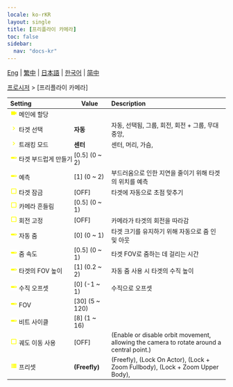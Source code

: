 ```yaml
---
locale: ko-rKR
layout: single
title: [프리플라이 카메라]
toc: false
sidebar:
  nav: "docs-kr"
---
```

[Eng](/dancexr/menu/2025.4/motion/freefly_cam) | [繁中](/tw/dancexr/menu/2025.4/motion/freefly_cam) | [日本語](/jp/dancexr/menu/2025.4/motion/freefly_cam) | [한국어](/kr/dancexr/menu/2025.4/motion/freefly_cam) | [简中](/zh/dancexr/menu/2025.4/motion/freefly_cam)

[프로시저](../menu#프로시저) > [프리플라이 카메라]



| Setting | Value | Description |
| :--- | --- | :--- |
|<nobr> ![videocam icon](/images/icon/ic_videocam.png)  메인에 할당</nobr>|| 
|<nobr> ![chevron icon](/images/icon/ic_chevron.png)  타겟 선택</nobr>| **자동** | 자동, 선택됨, 그룹, 회전, 회전 + 그룹, 무대 중앙,  |
|<nobr> ![chevron icon](/images/icon/ic_chevron.png)  트래킹 모드</nobr>| **센터** | 센터, 머리, 가슴,  |
|<nobr> ![slider icon](/images/icon/ic_slider.png)  타겟 부드럽게 만들기</nobr>| [0.5] (0 ~ 2) | 
|<nobr> ![slider icon](/images/icon/ic_slider.png)  예측</nobr>| [1] (0 ~ 2) | 부드러움으로 인한 지연을 줄이기 위해 타겟의 위치를 예측
|<nobr> ![check_off icon](/images/icon/ic_check_off.png)  타겟 잠금</nobr>| [OFF] | 타겟에 자동으로 초점 맞추기
|<nobr> ![check_off icon](/images/icon/ic_check_off.png)  카메라 흔들림</nobr>| [0.5] (0 ~ 1) | 
|<nobr> ![check_off icon](/images/icon/ic_check_off.png)  회전 고정</nobr>| [OFF] | 카메라가 타겟의 회전을 따라감
|<nobr> ![slider icon](/images/icon/ic_slider.png)  자동 줌</nobr>| [0] (0 ~ 1) | 타겟 크기를 유지하기 위해 자동으로 줌 인 및 아웃
|<nobr> ![slider icon](/images/icon/ic_slider.png)  줌 속도</nobr>| [0.5] (0 ~ 1) | 타겟 FOV로 줌하는 데 걸리는 시간
|<nobr> ![slider icon](/images/icon/ic_slider.png)  타겟의 FOV 높이</nobr>| [1] (0.2 ~ 2) | 자동 줌 사용 시 타겟의 수직 높이
|<nobr> ![slider icon](/images/icon/ic_slider.png)  수직 오프셋</nobr>| [0] (-1 ~ 1) | 수직으로 오프셋
|<nobr> ![slider icon](/images/icon/ic_slider.png)  FOV</nobr>| [30] (5 ~ 120) | 
|<nobr> ![slider icon](/images/icon/ic_slider.png)  비트 사이클</nobr>| [8] (1 ~ 16) | 
|<nobr> ![check_off icon](/images/icon/ic_check_off.png)  궤도 이동 사용</nobr>| [OFF] | (Enable or disable orbit movement, allowing the camera to rotate around a central point.)
|<nobr> ![list icon](/images/icon/ic_list.png)  프리셋</nobr>| **(Freefly)** | (Freefly), (Lock On Actor), (Lock + Zoom Fullbody), (Lock + Zoom Upper Body),  |
